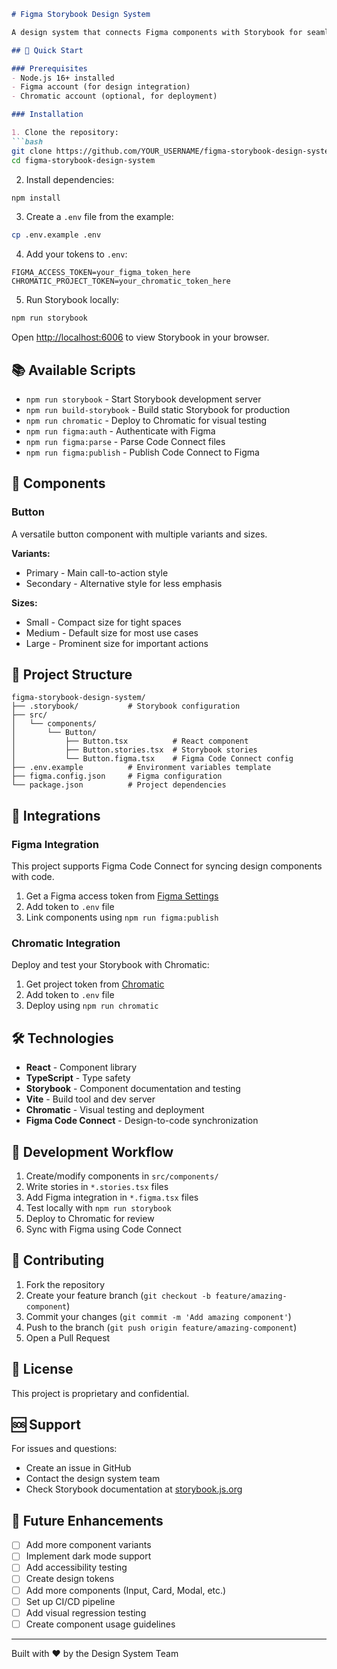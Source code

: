 ```markdown
# Figma Storybook Design System

A design system that connects Figma components with Storybook for seamless design-to-development workflow.

## 🚀 Quick Start

### Prerequisites
- Node.js 16+ installed
- Figma account (for design integration)
- Chromatic account (optional, for deployment)

### Installation

1. Clone the repository:
```bash
git clone https://github.com/YOUR_USERNAME/figma-storybook-design-system.git
cd figma-storybook-design-system
```

2. Install dependencies:
```bash
npm install
```

3. Create a `.env` file from the example:
```bash
cp .env.example .env
```

4. Add your tokens to `.env`:
```
FIGMA_ACCESS_TOKEN=your_figma_token_here
CHROMATIC_PROJECT_TOKEN=your_chromatic_token_here
```

5. Run Storybook locally:
```bash
npm run storybook
```

Open [http://localhost:6006](http://localhost:6006) to view Storybook in your browser.

## 📚 Available Scripts

- `npm run storybook` - Start Storybook development server
- `npm run build-storybook` - Build static Storybook for production
- `npm run chromatic` - Deploy to Chromatic for visual testing
- `npm run figma:auth` - Authenticate with Figma
- `npm run figma:parse` - Parse Code Connect files
- `npm run figma:publish` - Publish Code Connect to Figma

## 🎨 Components

### Button
A versatile button component with multiple variants and sizes.

**Variants:**
- Primary - Main call-to-action style
- Secondary - Alternative style for less emphasis

**Sizes:**
- Small - Compact size for tight spaces
- Medium - Default size for most use cases
- Large - Prominent size for important actions

## 🔧 Project Structure

```
figma-storybook-design-system/
├── .storybook/           # Storybook configuration
├── src/
│   └── components/
│       └── Button/
│           ├── Button.tsx          # React component
│           ├── Button.stories.tsx  # Storybook stories
│           └── Button.figma.tsx    # Figma Code Connect config
├── .env.example          # Environment variables template
├── figma.config.json     # Figma configuration
└── package.json          # Project dependencies
```

## 🔗 Integrations

### Figma Integration
This project supports Figma Code Connect for syncing design components with code.

1. Get a Figma access token from [Figma Settings](https://www.figma.com/settings)
2. Add token to `.env` file
3. Link components using `npm run figma:publish`

### Chromatic Integration
Deploy and test your Storybook with Chromatic:

1. Get project token from [Chromatic](https://www.chromatic.com)
2. Add token to `.env` file
3. Deploy using `npm run chromatic`

## 🛠 Technologies

- **React** - Component library
- **TypeScript** - Type safety
- **Storybook** - Component documentation and testing
- **Vite** - Build tool and dev server
- **Chromatic** - Visual testing and deployment
- **Figma Code Connect** - Design-to-code synchronization

## 📝 Development Workflow

1. Create/modify components in `src/components/`
2. Write stories in `*.stories.tsx` files
3. Add Figma integration in `*.figma.tsx` files
4. Test locally with `npm run storybook`
5. Deploy to Chromatic for review
6. Sync with Figma using Code Connect

## 🤝 Contributing

1. Fork the repository
2. Create your feature branch (`git checkout -b feature/amazing-component`)
3. Commit your changes (`git commit -m 'Add amazing component'`)
4. Push to the branch (`git push origin feature/amazing-component`)
5. Open a Pull Request

## 📄 License

This project is proprietary and confidential.

## 🆘 Support

For issues and questions:
- Create an issue in GitHub
- Contact the design system team
- Check Storybook documentation at [storybook.js.org](https://storybook.js.org)

## 🔮 Future Enhancements

- [ ] Add more component variants
- [ ] Implement dark mode support
- [ ] Add accessibility testing
- [ ] Create design tokens
- [ ] Add more components (Input, Card, Modal, etc.)
- [ ] Set up CI/CD pipeline
- [ ] Add visual regression testing
- [ ] Create component usage guidelines

---

Built with ❤️ by the Design System Team
```
